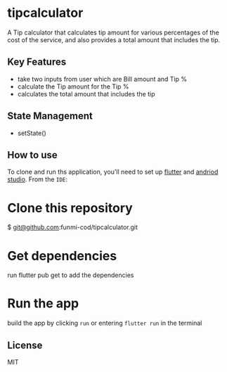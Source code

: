 # tipcalculator
A Tip calculator that calculates tip amount for various percentages of the cost of the service, and also provides a total amount that includes the tip.

## Key Features
- take two inputs from user which are Bill amount and Tip %
- calculate the Tip amount for the Tip %
- calculates the total amount that includes the tip

## State Management
- setState()

## How to use
To clone and run ths application, you'll need to set up [flutter](https://docs.flutter.dev/get-started/install) and [andriod studio](https://developer.android.com/studio).
From the `IDE`:
 # Clone this repository
 $ git@github.com:funmi-cod/tipcalculator.git
 
 # Get dependencies
 run flutter pub get to add the dependencies
 
 # Run the app
 build the app by clicking `run` or entering `flutter run` in the terminal 

## License
MIT
